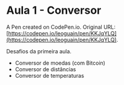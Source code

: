 # Aula 1 - Conversor

A Pen created on CodePen.io. Original URL: [https://codepen.io/leoguain/pen/KKJqYLQ](https://codepen.io/leoguain/pen/KKJqYLQ).

Desafios da primeira aula. 
- Conversor de moedas (com Bitcoin)
- Conversor de distâncias
- Conversor de temperaturas
